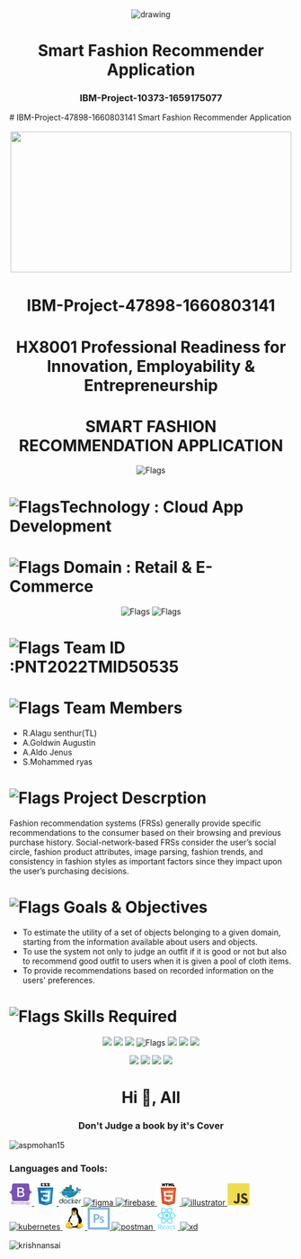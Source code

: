 <div align="center">
<img src="https://upload.wikimedia.org/wikipedia/commons/5/51/IBM_logo.svg"  align="center" alt="drawing" width="200" />
 <h1>Smart Fashion Recommender Application</h1>
 <h3>IBM-Project-10373-1659175077</h3>  
  </div>
  # IBM-Project-47898-1660803141 
Smart Fashion Recommender Application
<div align="center">

<!-- PROJECT LOGO -->

<br />

  <a href="https://github.com/othneildrew/Best-README-Template">
    <div align="center">
    <img src="https://media4.giphy.com/media/3o7ZeKTOAMydhSqL6w/giphy.gif?cid=790b7611a09a0dc942a14eee86e8da8bda25984d9f753bdb&rid=giphy.gif&ct=g" width="500" height="250">
  </a>
                   
# IBM-Project-47898-1660803141
# HX8001 Professional Readiness for Innovation, Employability & Entrepreneurship  
# **SMART FASHION RECOMMENDATION APPLICATION**  
 <img src='https://techcrunch.com/wp-content/uploads/2021/05/download.gif?w=680' alt="Flags" width="500" height="400"></img>
   </div>   
   </div>

# <img src='https://miro.medium.com/max/700/1*OicrRIgS2GlMkhzY7GIwOA.gif' alt="Flags" width="80" height="60"></img>Technology : Cloud App Development 
# <img src='https://i.pinimg.com/originals/a4/48/f0/a448f012ac2681e47ebdd86aaf8a274a.gif' alt="Flags" width="100" height="60"></img>  Domain : Retail & E-Commerce
<div align="center">
<img src='https://cdn.dribbble.com/users/1912990/screenshots/6129020/cloud_computing.gif' alt="Flags" width="350" height="300"></img> <img src='https://media3.giphy.com/media/TjS53njIE2pxbZI22T/giphy.gif?cid=790b7611104412da8a69fa6a01ef8ca9ca013b605a21ea72&rid=giphy.gif&ct=s' alt="Flags" width="350" height="300"></img>
  </div> 
  </div>

 # <img src='https://i.pinimg.com/originals/8e/87/04/8e8704234ca29db4f5c78e4df469a52e.gif' alt="Flags" width="70" height="60"></img> Team ID :PNT2022TMID50535                     
# <img src='https://static.wixstatic.com/media/52a89c_83c2f42f74f749d2a02b12efdb086d2c~mv2.gif' alt="Flags" width="70" height="50"></img> Team Members                       
- R.Alagu senthur(TL)          
- A.Goldwin Augustin       
- A.Aldo Jenus        
- S.Mohammed ryas                      
# <img src='https://media4.giphy.com/media/dZnAEgiyCwFJay2Knu/giphy.gif?cid=790b7611ad8ca35db9b6f5811d7904b8b5354585c5a271b3&rid=giphy.gif&ct=s' alt="Flags" width="70" height="70"></img> Project Descrption
Fashion recommendation systems (FRSs) generally provide specific recommendations to the consumer based on their browsing and previous purchase history. Social-network-based FRSs consider the user’s social circle, fashion product attributes, image parsing, fashion trends, and consistency in fashion styles as important factors since they impact upon the user’s purchasing decisions.    
# <img src='https://media3.giphy.com/media/2higF6P3xOhMY/giphy.gif?cid=ecf05e47sbawuft11im81ihv5dvbxslk7lcg4qgoqsewf9vo&rid=giphy.gif&ct=g' alt="Flags" width="70" height="70"></img> Goals & Objectives

- To estimate the utility of a set of objects belonging to a given domain, starting from the information available about users and objects.
- To use the system not only to judge an outfit if it is good or not but also to recommend good outfit to users when it is given a pool of cloth items.
- To provide recommendations based on recorded information on the users' preferences. 
# <img src='https://thumbs.gfycat.com/PolishedDesertedDodobird-size_restricted.gif' alt="Flags" width="70" height="70"></img> Skills Required   
<div align="center">
 <img src="https://img.shields.io/badge/IBM%20Cloud-1261FE?style=for-the-badge&logo=IBM%20Cloud&logoColor=white" />  <img src="https://img.shields.io/badge/IBM%20Watson-BE95FF.svg?style=for-the-badge&logo=IBM-Watson&logoColor=white" width=130> <img src="https://img.shields.io/badge/Bootstrap-563D7C?style=for-the-badge&logo=bootstrap&logoColor=white" /> <img src="https://user-images.githubusercontent.com/113355517/197389542-9ccffdd8-4086-4ea0-af41-8f26021a8682.jpeg "alt="Flags" width="100" height="45">  <img src="https://img.shields.io/badge/Flask-000000?style=for-the-badge&logo=flask&logoColor=white" /> <img src="https://img.shields.io/badge/IBM%20Cloud storage-BE95FF.svg?style=for-the-badge&logo=IBM-cloud storage&logoColor=blue" width=130> <img src="https://img.shields.io/badge/kubernetes-326ce5.svg?&style=for-the-badge&logo=kubernetes&logoColor=white"/>

 <img src="https://img.shields.io/badge/CSS3-1572B6?style=for-the-badge&logo=css3&logoColor=white" /> <img src="https://img.shields.io/badge/HTML5-E34F26?style=for-the-badge&logo=html5&logoColor=white" /> <img src="https://img.shields.io/badge/Python-FFD43B?style=for-the-badge&logo=python&logoColor=blue" /> <img src="https://img.shields.io/badge/Docker-2CA5E0?style=for-the-badge&logo=docker&logoColor=white"/> 
</div>
<h1 align="center">Hi 👋, All</h1>
<h3 align="center">Don't Judge a book by it's Cover</h3>

<p align="left"> <img src="https://komarev.com/ghpvc/?username=aspmohan15&label=Profile%20views&color=0e75b6&style=flat" alt="aspmohan15" /> </p>


<h3 align="left">Languages and Tools:</h3>
<p align="left"> <a href="https://getbootstrap.com" target="_blank" rel="noreferrer"> <img src="https://raw.githubusercontent.com/devicons/devicon/master/icons/bootstrap/bootstrap-plain-wordmark.svg" alt="bootstrap" width="40" height="40"/> </a> <a href="https://www.w3schools.com/css/" target="_blank" rel="noreferrer"> <img src="https://raw.githubusercontent.com/devicons/devicon/master/icons/css3/css3-original-wordmark.svg" alt="css3" width="40" height="40"/> </a> <a href="https://www.docker.com/" target="_blank" rel="noreferrer"> <img src="https://raw.githubusercontent.com/devicons/devicon/master/icons/docker/docker-original-wordmark.svg" alt="docker" width="40" height="40"/> </a> <a href="https://www.figma.com/" target="_blank" rel="noreferrer"> <img src="https://www.vectorlogo.zone/logos/figma/figma-icon.svg" alt="figma" width="40" height="40"/> </a> <a href="https://firebase.google.com/" target="_blank" rel="noreferrer"> <img src="https://www.vectorlogo.zone/logos/firebase/firebase-icon.svg" alt="firebase" width="40" height="40"/> </a> <a href="https://www.w3.org/html/" target="_blank" rel="noreferrer"> <img src="https://raw.githubusercontent.com/devicons/devicon/master/icons/html5/html5-original-wordmark.svg" alt="html5" width="40" height="40"/> </a> <a href="https://www.adobe.com/in/products/illustrator.html" target="_blank" rel="noreferrer"> <img src="https://www.vectorlogo.zone/logos/adobe_illustrator/adobe_illustrator-icon.svg" alt="illustrator" width="40" height="40"/> </a> <a href="https://developer.mozilla.org/en-US/docs/Web/JavaScript" target="_blank" rel="noreferrer"> <img src="https://raw.githubusercontent.com/devicons/devicon/master/icons/javascript/javascript-original.svg" alt="javascript" width="40" height="40"/> </a> <a href="https://kubernetes.io" target="_blank" rel="noreferrer"> <img src="https://www.vectorlogo.zone/logos/kubernetes/kubernetes-icon.svg" alt="kubernetes" width="40" height="40"/> </a> <a href="https://www.linux.org/" target="_blank" rel="noreferrer"> <img src="https://raw.githubusercontent.com/devicons/devicon/master/icons/linux/linux-original.svg" alt="linux" width="40" height="40"/> </a> <a href="https://www.photoshop.com/en" target="_blank" rel="noreferrer"> <img src="https://raw.githubusercontent.com/devicons/devicon/master/icons/photoshop/photoshop-line.svg" alt="photoshop" width="40" height="40"/> </a> <a href="https://postman.com" target="_blank" rel="noreferrer"> <img src="https://www.vectorlogo.zone/logos/getpostman/getpostman-icon.svg" alt="postman" width="40" height="40"/> </a> <a href="https://reactjs.org/" target="_blank" rel="noreferrer"> <img src="https://raw.githubusercontent.com/devicons/devicon/master/icons/react/react-original-wordmark.svg" alt="react" width="40" height="40"/> </a> <a href="https://www.adobe.com/products/xd.html" target="_blank" rel="noreferrer"> <img src="https://cdn.worldvectorlogo.com/logos/adobe-xd.svg" alt="xd" width="40" height="40"/> </a> </p>

<p><img align="center" src="https://github-readme-stats.vercel.app/api/top-langs?username=krishnansai&show_icons=true&locale=en&layout=compact" alt="krishnansai" /></p>
